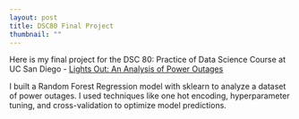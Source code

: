 ```yaml
---
layout: post
title: DSC80 Final Project
thumbnail: ""
---
```


Here is my final project for the DSC 80: Practice of Data Science Course at UC San Diego - [Lights Out: An Analysis of Power Outages](https://pranavrajaram.github.io/lights-out/)

I built a Random Forest Regression model with sklearn to analyze a dataset of power outages. I used techniques like one hot encoding, hyperparameter tuning, and cross-validation to optimize model predictions.

<br>
